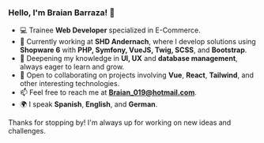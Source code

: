### Hello, I'm Braian Barraza! 👋

- 💻 Trainee **Web Developer** specialized in E-Commerce.
- 🚀 Currently working at **SHD Andernach**, where I develop solutions using **Shopware 6** with **PHP, Symfony, VueJS, Twig, SCSS**, and **Bootstrap**.
- 🌱 Deepening my knowledge in **UI, UX** and **database management**, always eager to learn and grow.
- 🤝 Open to collaborating on projects involving **Vue**, **React**, **Tailwind**, and other interesting technologies.
- 📫 Feel free to reach me at **Braian_019@hotmail.com**.
- 🌍 I speak **Spanish**, **English**, and **German**.

Thanks for stopping by! I'm always up for working on new ideas and challenges.

<!---
BraianBarraza/BraianBarraza is a ✨ special ✨ repository because its `README.md` (this file) appears on your GitHub profile.
You can click the Preview link to take a look at your changes.
--->
